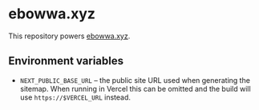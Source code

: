 # ebowwa.xyz

This repository powers [ebowwa.xyz](https://ebowwa.xyz).

## Environment variables

- `NEXT_PUBLIC_BASE_URL` – the public site URL used when generating the sitemap. When running in Vercel this can be omitted and the build will use `https://$VERCEL_URL` instead.
